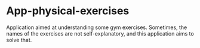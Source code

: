 # App-physical-exercises
Application aimed at understanding some gym exercises. Sometimes, the names of the exercises are not self-explanatory, and this application aims to solve that.

